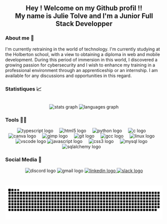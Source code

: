 
<h2 align="center">Hey ! Welcome on my Github profil !! <br>My name is Julie Tolve and I'm a Junior Full Stack Developper</h2>


### About me 🫅

I'm currently retraining in the world of technology. 
I'm currently studying at the Holberton school, with a view to obtaining a diploma in web and mobile development. 
During this period of immersion in this world, I discovered a growing passion for cybersecurity and I wish to enhance my training in a professional environment through an apprenticeship or an internship. I am available for any discussions and opportunities in this regard.

### Statistiques 📈

<br clear="both">

<div align="center">
  <img src="https://github-readme-stats.vercel.app/api?username=JulieRaph&hide_title=false&hide_rank=false&show_icons=true&include_all_commits=true&count_private=true&disable_animations=false&theme=dracula&locale=en&hide_border=false" height="150" alt="stats graph"   />
  <img src="https://github-readme-stats.vercel.app/api/top-langs?username=JulieRaph&locale=en&hide_title=false&layout=compact&card_width=320&langs_count=5&theme=dracula&hide_border=true" height="150" alt="languages graph"  />
</div>

### Tools 👩‍💻


<div align="center">
  
  <img src="https://cdn.jsdelivr.net/gh/devicons/devicon/icons/typescript/typescript-original.svg" height="30" alt="typescript logo"  />
  <img width="12" />

  
  <img src="https://cdn.jsdelivr.net/gh/devicons/devicon/icons/html5/html5-original.svg" height="30" alt="html5 logo"  />
  <img width="12" />

  
  <img src="https://cdn.jsdelivr.net/gh/devicons/devicon/icons/python/python-original.svg" height="30" alt="python logo"  />
  <img width="12" />

  
  <img src="https://cdn.jsdelivr.net/gh/devicons/devicon/icons/c/c-original.svg" height="30" alt="c logo"  />
  <img width="12" />

  
  <img src="https://cdn.jsdelivr.net/gh/devicons/devicon/icons/canva/canva-original.svg" height="30" alt="canva logo"  />
  <img width="12" />

  
  <img src="https://cdn.jsdelivr.net/gh/devicons/devicon/icons/gimp/gimp-original.svg" height="30" alt="gimp logo"  />
  <img width="12" />

  
  <img src="https://cdn.jsdelivr.net/gh/devicons/devicon/icons/git/git-original.svg" height="30" alt="git logo"  />
  <img width="12" />

  
  <img src="https://cdn.jsdelivr.net/gh/devicons/devicon/icons/gcc/gcc-original.svg" height="30" alt="gcc logo"  />
  <img width="12" />

  
  <img src="https://cdn.jsdelivr.net/gh/devicons/devicon/icons/linux/linux-original.svg" height="30" alt="linux logo"  />
  <img width="12" />

  
  <img src="https://cdn.jsdelivr.net/gh/devicons/devicon/icons/vscode/vscode-original.svg" height="30" alt="vscode logo"  />



  <img src="http://cdn.jsdelivr.net/gh/devicons/devicon/icons/javascript/javascript-original.svg" height="30" alt="javascript logo"   />
  <img width="12"  />


  <img src="http://cdn.jsdelivr.net/gh/devicons/devicon/icons/css3/css3-original.svg" height="30" alt="css3 logo"    />
  <img width="12"  />


  <img src="http://cdn.jsdelivr.net/gh/devicons/devicon/icons/mysql/mysql-original.svg" height="30" alt="mysql logo"    />
  <img width="12"  />


  <img src="http://cdn.jsdelivr.net/gh/devicons/devicon/icons/sqlalchemy/sqlalchemy-original.svg" height="30" alt="sqlalchemy logo"    />
  <img width="12"   />
</div>


### Social Media 🤝


<div align="center">
  <img src="https://img.shields.io/static/v1?message=Discord&logo=discord&label=&color=7289DA&logoColor=white&labelColor=&style=for-the-badge" height="35" alt="discord logo"  />
  <img src="https://img.shields.io/static/v1?message=Gmail&logo=gmail&label=&color=D14836&logoColor=white&labelColor=&style=for-the-badge" height="35" alt="gmail logo"  />
  <a href="https://www.linkedin.com/in/julie-tolve/">
  <img src="https://img.shields.io/static/v1?message=LinkedIn&logo=linkedin&label=&color=0077B5&logoColor=white&labelColor=&style=for-the-badge" height="35" alt="linkedin logo"  />
  <img src="https://img.shields.io/static/v1?message=Slack&logo=slack&label=&color=4A154B&logoColor=white&labelColor=&style=for-the-badge" height="35" alt="slack logo"  />
</div>

###

<br clear="both">

<picture>
  <source
    media="(prefers-color-scheme: dark)"
    srcset="https://raw.githubusercontent.com/platane/snk/output/github-contribution-grid-snake-dark.svg"
  />
  <source
    media="(prefers-color-scheme: dark)"
    srcset="https://raw.githubusercontent.com/platane/snk/output/github-contribution-grid-snake-dark.svg"
  />
  <img
    alt="github contribution grid snake animation"
    src="https://raw.githubusercontent.com/platane/snk/output/github-contribution-grid-snake.svg"
  />
</picture>

###
